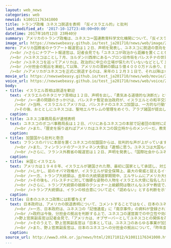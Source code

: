 ```yaml
---
layout: web_news
categories: web
newsid: k10011176341000
title: トランプ政権 ユネスコ脱退を表明 「反イスラエル的」と批判
last_modified_at: '2017-10-12T23:40:00+09:00'
datetime: 2017年10月12日 23時40分
summary: アメリカのトランプ政権は、ユネスコ＝国連教育科学文化機関について、「反イスラエル的だ」として脱退する意向を明らかにし、中東の同盟国イスラエル寄りの姿勢を鮮明にしました。
image_url: https://newswebeasy.github.io/test_ja201710/news/web/image/2017/10/12/K10011176341_1710130612_1710130617_01_03.jpg
more: アメリカ国務省のナウアート報道官は１２日、声明を発表し、ユネスコに脱退の意向を伝えたことを明らかにしました。そして、「ユネスコは反イスラエル的だ」と指摘するとともに、抜本的な組織改革が必要だという考えを強調しました。<br
  /><br />さらにナウアート報道官は、記者会見でも「ユネスコが政治から距離を置くことを望む。反イスラエル的な偏見を持つべきではない」と述べ、ユネスコが政治的な中立性を欠いているとして、批判しました。<br
  /><br />ユネスコはことし７月、ヨルダン川西岸にあるヘブロン旧市街をパレスチナの世界遺産に登録することを決定し、パレスチナと対立を続けるイスラエル側が、ユダヤ教との関わりが無視されていると強く反発していました。<br
  /><br />ユネスコを巡ってアメリカは、政治的に中立の立場が保たれていないなどとして１９８４年に脱退し、２００３年に復帰しましたが、その後、２０１１年に、ユネスコがパレスチナの正式加盟を認めたことに反発し、オバマ前政権が分担金の拠出を凍結していました。<br
  /><br />分担金の拠出を凍結して以降、アメリカの滞納の額は５億４０００万ドル余り、日本円で６００億円余りに膨らんでいて、ナウアート報道官はこのことにも、脱退の判断に影響を与えたことを認めました。<br
  /><br />アメリカがユネスコを正式に脱退するのは、来年の１２月３１日で、それ以降はオブザーバーとして関与を続けるとしていますが、トランプ政権は、ユネスコに抗議の意志を示し、同盟国イスラエル寄りの姿勢をより鮮明にしました。
movie_url: https://newswebeasy.github.io/test_ja201710/news/web/movie/2017/10/12/k10011176341_201710130612_201710130617.mp4
voice_url: https://newswebeasy.github.io/test_ja201710/news/web/voice/2017/10/12/k10011176341_201710130612_201710130617.mp3
body:
- title: イスラエル首相は脱退を歓迎
  text: イスラエルのネタニヤフ首相は１２日、声明を出し、「勇気ある道徳的な決断だ」と歓迎しました。さらに、ネタニヤフ首相は「ユネスコは歴史遺産を守らず、不道徳な劇場と化している」と批判し、イスラエルもユネスコを脱退するよう指示したことを明らかにしました。<br
    /><br />一連の問題のきっかけは、パレスチナ暫定自治政府が、イスラエルとの和平交渉が行き詰まる中、国際社会に対して独立国家樹立の願いを訴えようとユネスコに正式な加盟を申請し、２０１１年に認められたことにさかのぼります。<br
    /><br />当時、イスラエルとアメリカは、パレスチナのユネスコ加盟は、一方的な行動であり、和平交渉を阻害するものだと批判してきました。<br /><br
    />その後、おととしにユネスコは、聖地エルサレムの管理をめぐり、アラブ諸国が提出したイスラエルに対する非難決議を採択したほか、ことし７月には、パレスチナの申請に基づき、イスラエルが占領下に置き、ユダヤ教の聖地もあるヘブロンの旧市街をパレスチナの世界遺産として登録しイスラエルは反発を強めていました。
  caption:
- title: ユネスコ事務局長が遺憾表明
  text: ユネスコのボコバ事務局長は１２日、パリにあるユネスコの本部で記者団の取材に応じました。<br /><br />この中でボコバ事務局長は、「長年ユネスコはアメリカと強いパートナーシップを築き、テロとの戦い、若者の過激化やヘイトスピーチの防止など、多くの分野で協力してきた。それだけに脱退の表明は極めて遺憾だ」と述べ、強い遺憾の意を示しました。<br
    /><br />また、「歴史を振り返ればアメリカはユネスコの設立時からのメンバーだ。教育や科学、文化やコミュニケーションを通して平和を築くというユネスコの理念は、アメリカの基本的な理念でもあるはずだ」と述べ、長年協力関係を築きながらユネスコを痛烈に批判して脱退する意向を示したアメリカに反論しました。
  caption:
- title: 加盟国から批判と懸念
  text: フランスのパリに本部を置くユネスコの加盟国からは、批判的な声が上がっています。このうち、カタールのザイナル大使は、ＮＨＫの取材に対し、「ユネスコへの貢献度が大きいアメリカの決断は驚きだ」としたうえで、「アメリカは、政府だけでなくＮＧＯなどの民間部門もユネスコの活動に貢献しているので、民間部門の活動がこれまでどおり続けられるかどうか心配している」と述べて懸念を示しました。<br
    /><br />また、フィンランドのプースティネン大使は「遺憾に思う。ユネスコは大国も小さな国も加盟して世界共通の課題に挑む多国間主義を掲げていて、アメリカが果たしてきた役割は非常に大きい」と述べ、アメリカが脱退の意向を表明したことを受けて、ユネスコの加盟国が足並みをそろえていけるかが課題になるという認識を示しました。<br
    /><br />さらに、フランス外務省の報道官は１２日、声明を発表し、「国際社会からユネスコへの支援が求められる中で、アメリカが脱退を表明したことを遺憾に思う」と述べ、フランス政府として、ユネスコの役割の重要性を改めて認識するよう、各国に働きかけていく考えを示しました。
  caption:
- title: 米国とイスラエル
  text: アメリカは１９４８年、イスラエルが建国された際、最初に国家として承認し、対立するアラブ諸国に囲まれたイスラエルを一貫して支援してきました。アメリカでは、「イスラエル・ロビー」と呼ばれるユダヤ系の団体が政財界に強い影響力を持ち、特別な関係の国として、イスラエルに多額の軍事援助を続けています。<br
    /><br />しかし、前のオバマ政権が、イスラエルが安全保障上、最大の脅威と捉えるイランと距離を縮め、ヨーロッパなどの関係国とともに核合意の協議を推進したことから、イスラエルはこれを公然と批判し、関係が冷却化しました。<br
    /><br />一方、トランプ大統領は、去年の大統領選挙期間中、エルサレムにアメリカ大使館を移転すると発言するなど、イスラエル寄りの姿勢を鮮明に打ち出しました。<br
    /><br />その後も、パレスチナに対して強硬な姿勢の人物をイスラエル大使に指名したほか、イスラエルと将来的なパレスチナ国家が共存する「２国家共存」には必ずしもこだわらない考えを示しました。<br
    /><br />さらに、トランプ大統領の娘婿のクシュナー上級顧問は敬けんなユダヤ教徒で、娘のイバンカさんも結婚を機にユダヤ教に改宗したことで知られています。<br
    /><br />トランプ大統領は、イランの核合意について近く「認めない」とする判断を示すと伝えられていて、こうした背景にもイスラエルへの配慮があると見られています。
  caption:
- title: 日本のユネスコ政策には影響与えず
  text: 日本政府は、アメリカの脱退表明について、コメントすることではなく、日本のユネスコ政策には影響を与えないとしています。<br /><br />また、外務省幹部は、アメリカが、ユネスコの分担金を滞納し、過去には脱退した経緯があることなどから、今すぐユネスコの運営に影響が及ぶことは考えにくいという見方を示しています。<br
    /><br />一方、日本政府は、ユネスコの「記憶遺産」に「南京事件」の資料が登録されたことなどを理由に、政治利用されるのは問題だとして、去年、ユネスコに対する分担金の拠出を一時保留したのに続き、ことしも現時点で、日本円にしておよそ３５億円の分担金を拠出していません。<br
    /><br />政府は今後、分担金の拠出を判断する上で、ユネスコの運営面での中立性や効率性などが確保されるかどうかを見極めたいとしています。。<br /><br
    />野上官房副長官は記者会見で、「アメリカは、オブザーバーとしてユネスコとの関係を存続させていくとしており、ユネスコにおけるアメリカ側との協力を継続していきたい。日本の対ユネスコ政策に影響を及ぼすことはない」と述べました。<br
    /><br />そのうえで、野上官房副長官は「日本としては、ユネスコのあらゆる事業が加盟国間の友好と相互理解の促進という、ユネスコ設立の本来の趣旨と目的を推進するものとなるよう取り組んできており、引き続き、取り組みが推進されるよう全力を尽くしていきたい」と述べました。<br
    /><br />また、野上官房副長官は、日本のユネスコへの分担金の拠出について、「昨年度分を去年１２月に支出済みだが、本年度分の分担金の支払いのタイミングなどは、あらゆる観点から総合的に判断していきたい」と述べました。
  caption:
source_url: http://www3.nhk.or.jp/news/html/20171012/k10011176341000.html
...
```

